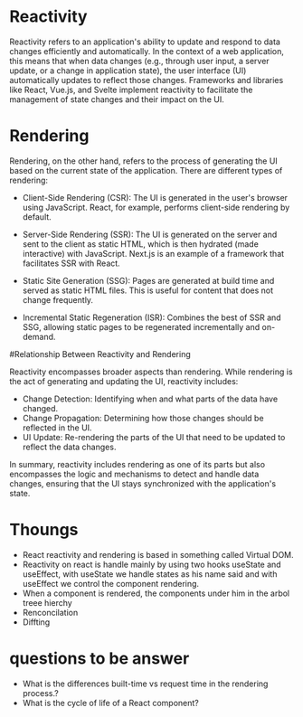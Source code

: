 # Reactivity

Reactivity refers to an application's ability to update and respond to data changes efficiently and automatically. In the context of a web application, this means that when data changes (e.g., through user input, a server update, or a change in application state), the user interface (UI) automatically updates to reflect those changes. Frameworks and libraries like React, Vue.js, and Svelte implement reactivity to facilitate the management of state changes and their impact on the UI.

# Rendering

Rendering, on the other hand, refers to the process of generating the UI based on the current state of the application. There are different types of rendering:

- Client-Side Rendering (CSR): The UI is generated in the user's browser using JavaScript. React, for example, performs client-side rendering by default.

- Server-Side Rendering (SSR): The UI is generated on the server and sent to the client as static HTML, which is then hydrated (made interactive) with JavaScript. Next.js is an example of a framework that facilitates SSR with React.

- Static Site Generation (SSG): Pages are generated at build time and served as static HTML files. This is useful for content that does not change frequently.

- Incremental Static Regeneration (ISR): Combines the best of SSR and SSG, allowing static pages to be regenerated incrementally and on-demand.

#Relationship Between Reactivity and Rendering

Reactivity encompasses broader aspects than rendering. While rendering is the act of generating and updating the UI, reactivity includes:

- Change Detection: Identifying when and what parts of the data have changed.
- Change Propagation: Determining how those changes should be reflected in the UI.
- UI Update: Re-rendering the parts of the UI that need to be updated to reflect the data changes.

In summary, reactivity includes rendering as one of its parts but also encompasses the logic and mechanisms to detect and handle data changes, ensuring that the UI stays synchronized with the application's state.

# Thoungs

- React reactivity and rendering is based in something called Virtual DOM.
- Reactivity on react is handle mainly by using two hooks useState and useEffect,
  with useState we handle states as his name said and with useEffect we control the component rendering.
- When a component is rendered, the components under him in the arbol treee hierchy
- Renconcilation
- Diffting

# questions to be answer

- What is the differences built-time vs request time in the rendering process.?
- What is the cycle of life of a React component?
